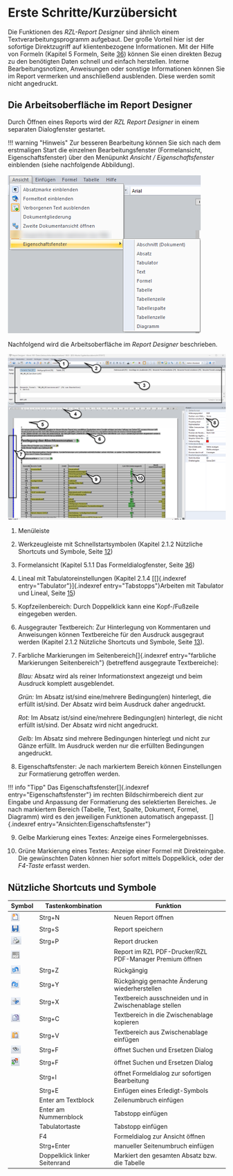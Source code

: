 # Erste Schritte/Kurzübersicht

Die Funktionen des *RZL-Report Designer* sind ähnlich einem Textverarbeitungsprogramm aufgebaut. Der große Vorteil hier ist der sofortige Direktzugriff auf klientenbezogene Informationen. Mit der Hilfe von Formeln (Kapitel 5 Formeln, Seite [36](#formeln)) können Sie einen direkten Bezug zu den benötigten Daten schnell und einfach herstellen. Interne Bearbeitungsnotizen, Anweisungen oder sonstige Informationen können Sie im Report vermerken und anschließend ausblenden. Diese werden somit nicht angedruckt.

## Die Arbeitsoberfläche im Report Designer

Durch Öffnen eines Reports wird der *RZL Report Designer* in einem separaten Dialogfenster gestartet.

!!! warning "Hinweis"
    Zur besseren Bearbeitung können Sie sich nach dem erstmaligen Start die einzelnen Bearbeitungsfenster (Formelansicht, Eigenschaftsfenster) über den Menüpunkt *Ansicht / Eigenschaftsfenster* einblenden (siehe nachfolgende Abbildung).

![Image](img/image6.png)

Nachfolgend wird die Arbeitsoberfläche im *Report Designer* beschrieben.

![Image](img/image7.png)

1.  Menüleiste

2.  Werkzeugleiste mit Schnellstartsymbolen (Kapitel 2.1.2 Nützliche Shortcuts und Symbole, Seite [12](#nützliche-shortcuts-und-symbole))

3.  Formelansicht (Kapitel 5.1.1 Das Formeldialogfenster, Seite [36](#das-formeldialogfenster))

4.  Lineal mit Tabulatoreinstellungen (Kapitel 2.1.4 [[]{.indexref entry="Tabulator"}]{.indexref entry="Tabstopps"}Arbeiten mit Tabulator und Lineal, Seite
    [15](#arbeiten-mit-tabulator-und-lineal))

5.  Kopfzeilenbereich: Durch Doppelklick kann eine Kopf-/Fußzeile eingegeben werden.

6.  Ausgegrauter Textbereich: Zur Hinterlegung von Kommentaren und Anweisungen können Textbereiche für den Ausdruck ausgegraut werden (Kapitel 2.1.2 Nützliche Shortcuts und Symbole, Seite [13](#texteabsätze-ausblenden)).

7.  Farbliche Markierungen im Seitenbereich[]{.indexref entry="farbliche Markierungen Seitenbereich"} (betreffend ausgegraute Textbereiche):

    *Blau:* Absatz wird als reiner Informationstext angezeigt und beim Ausdruck komplett ausgeblendet.

    *Grün:* Im Absatz ist/sind eine/mehrere Bedingung(en) hinterlegt, die erfüllt ist/sind. Der Absatz wird beim Ausdruck daher angedruckt.

    *Rot:* Im Absatz ist/sind eine/mehrere Bedingung(en) hinterlegt, die nicht erfüllt ist/sind. Der Absatz wird nicht angedruckt.

    *Gelb:* Im Absatz sind mehrere Bedingungen hinterlegt und nicht zur Gänze erfüllt. Im Ausdruck werden nur die erfüllten Bedingungen angedruckt.

8.  Eigenschaftsfenster: Je nach markiertem Bereich können Einstellungen zur Formatierung getroffen werden.

!!! info "Tipp"
    Das Eigenschaftsfenster[]{.indexref entry="Eigenschaftsfenster"} im rechten Bildschirmbereich dient zur Eingabe und Anpassung der Formatierung des selektierten Bereiches. Je nach markiertem Bereich (Tabelle, Text, Spalte, Dokument, Formel, Diagramm) wird es den jeweiligen Funktionen automatisch angepasst. []{.indexref entry="Ansichten:Eigenschaftsfenster"}

9.  Gelbe Markierung eines Textes: Anzeige eines Formelergebnisses.

10. Grüne Markierung eines Textes: Anzeige einer Formel mit Direkteingabe. Die gewünschten Daten können hier sofort mittels Doppelklick, oder der *F4-Taste* erfasst werden.

## Nützliche Shortcuts und Symbole

  | Symbol               | Tastenkombination             | Funktion                                                 |
  | -------------------- | ----------------------------- | -------------------------------------------------------- |
  | ![](img/image8.png)  | Strg+N                        | Neuen Report öffnen                                      |
  | ![](img/image9.png)  | Strg+S                        | Report speichern                                         |
  | ![](img/image10.png) | Strg+P                        | Report drucken                                           |
  | ![](img/image11.png) |                               | Report im RZL PDF-Drucker/RZL PDF-Manager Premium öffnen |
  | ![](img/image12.png) | Strg+Z                        | Rückgängig                                               |
  | ![](img/image13.png) | Strg+Y                        | Rückgängig gemachte Änderung wiederherstellen            |
  | ![](img/image14.png) | Strg+X                        | Textbereich ausschneiden und in Zwischenablage stellen   |
  | ![](img/image15.png) | Strg+C                        | Textbereich in die Zwischenablage kopieren               |
  | ![](img/image16.png) | Strg+V                        | Textbereich aus Zwischenablage einfügen                  |
  | ![](img/image17.png) | Strg+F                        | öffnet Suchen und Ersetzen Dialog                        |
  | ![](img/image18.png) | Strg+F                        | öffnet Suchen und Ersetzen Dialog                        |
  |                      | Strg+I                        | öffnet Formeldialog zur sofortigen Bearbeitung           |
  |                      | Strg+E                        | Einfügen eines Erledigt-Symbols                          |
  |                      | Enter am Textblock            | Zeilenumbruch einfügen                                   |
  |                      | Enter am Nummernblock         | Tabstopp einfügen                                        |
  |                      | Tabulatortaste                | Tabstopp einfügen                                        |
  |                      | F4                            | Formeldialog zur Ansicht öffnen                          |
  |                      | Strg+Enter                    | manueller Seitenumbruch einfügen                         |
  |                      | Doppelklick linker Seitenrand | Markiert den gesamten Absatz bzw. die Tabelle            |
  